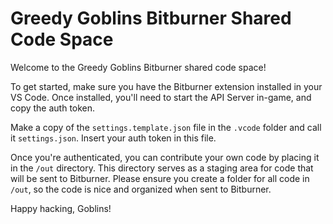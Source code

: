 # Greedy Goblins Bitburner Shared Code Space

Welcome to the Greedy Goblins Bitburner shared code space!

To get started, make sure you have the Bitburner extension installed in your VS Code.
Once installed, you'll need to start the API Server in-game, and copy the auth token.

Make a copy of the `settings.template.json` file in the `.vcode` folder and call it `settings.json`.
Insert your auth token in this file.

Once you're authenticated, you can contribute your own code by placing it in the `/out` directory. This directory serves as a staging area for code that will be sent to Bitburner.
Please ensure you create a folder for all code in `/out`, so the code is nice and organized when sent to Bitburner.

Happy hacking, Goblins!
